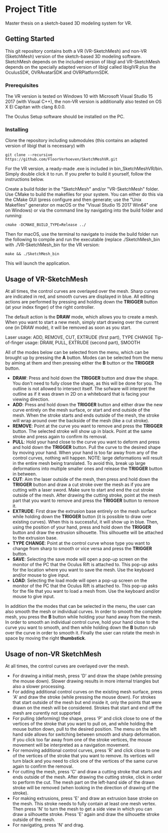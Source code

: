 # Project Title

Master thesis on a sketch-based 3D modeling system for VR.

## Getting Started
This git repository contains both a VR (VR-SketchMesh) and non-VR (SketchMesh) version of the sketch-based 3D modeling software. SketchMesh depends on the included version of libigl and VR-SketchMesh depends on the specially adapted version of libigl called libiglVR plus the OculusSDK, OVRAvatarSDK and OVRPlatformSDK. 

### Prerequisites

The VR version is tested on Windows 10 with Microsoft Visual Studio 15 2017 (with Visual C++), the non-VR version is additionally also tested on OS X El Capitan with clang 8.0.0.

The Oculus Setup software should be installed on the PC.

### Installing

Clone the repository including submodules (this contains an adapted version of libigl that is necessary) with 

```
git clone --recursive https://github.com/FloorVerhoeven/SketchMeshVR.git
```

For the VR version, a ready-made .exe is included in bin_SketchMeshVR/bin. Simply double click it to run. If you prefer to build it yourself, follow the instructions below.


Create a build folder in the "SketchMesh" and/or "VR-SketchMesh" folder.
Use CMake to build the makefiles for your system. You can either do this via the CMake GUI (press configure and then generate; use the "Unix Makefiles" generator on macOS or the "Visual Studio 15 2017 Win64" one on Windows) or via the command line by navigating into the build folder and running:

```
cmake -DCMAKE_BUILD_TYPE=Release ../
```

Then for macOS, use the terminal to navigate to inside the build folder run the following to compile and run the executable (replace ./SketchMesh_bin with ./VR-SketchMesh_bin for the VR version:
```
make && ./SketchMesh_bin
```
This will launch the application.

## Usage of VR-SketchMesh
At all times, the control curves are overlayed over the mesh. Sharp curves are indicated in red, and smooth curves are displayed in blue.
All editing actions are performed by pressing and holding down the **TRIGGER** button (at your index finger) of the right controller.

The default action is the **DRAW** mode, which allows you to create a mesh.
When you want to start a new mesh, simply start drawing over the current one (in DRAW mode), it will be removed as soon as you start. 

Laser usage: ADD, REMOVE, CUT, EXTRUDE (first part), TYPE CHANGE
Tip-of-finger usage: DRAW, PULL, EXTRUDE (second part), SMOOTH

All of the modes below can be selected from the menu, which can be brought up by pressing the **A** button. Modes can be selected from the menu by aiming at them and then pressing either the **B** button or the **TRIGGER** button.
* **DRAW**: Press and hold down the **TRIGGER** button and draw the shape. You don't need to fully close the shape, as this will be done for you. The outline is not allowed to intersect itself. The sofware will interpret the outline as if it was drawn in 2D on a whiteboard that is facing your viewing direction.
* **ADD**: Press and hold down the **TRIGGER** button and either draw the new curve entirely on the mesh surface, or start and end outside of the mesh. When the stroke starts and ends outside of the mesh, the stroke will wrap around over the backside of the mesh (like a cut stroke).
* **REMOVE**: Point at the curve you want to remove and press the **TRIGGER** button. The selected stroke will show up in black. Point at the same stroke and press again to confirm its removal. 
* **PULL**: Hold your hand close to the curve you want to deform and press and hold down the **TRIGGER** button. Pull the curve to the desired shape by moving your hand. When your hand is too far away from any of the control curves, nothing will happen. NOTE: large deformations will result in the entire mesh being translated. To avoid this, break up large deformations into multiple smaller ones and release the **TRIGGER** button in between.
* **CUT**: Aim the laser outside of the mesh, then press and hold down the **TRIGGER** button and draw a cut stroke over the mesh as if you are cutting with a laser sword. Make sure to start and end the cut stroke outside of the mesh. After drawing the cutting stroke, point at the mesh part that you want to remove and press the **TRIGGER** button to remove it.
* **EXTRUDE**: First draw the extrusion base entirely on the mesh surface while holding down the **TRIGGER** button (it is possible to draw over existing curves). When this is successful, it will show up in blue. Then, using the position of your hand, press and hold down the **TRIGGER** button and draw the extrusion silhouette. This silhouette will be attached to the extrusion base. 
* **TYPE CHANGE**: Point at the control curve whose type you want to change from sharp to smooth or vice versa and press the **TRIGGER** button.
* **SAVE**: Selecting the save mode will open a pop-up screen on the monitor of the PC that the Oculus Rift is attached to. This pop-up asks for the location where you want to save the mesh. Use the keyboard and/or mouse to give input.
* **LOAD**: Selecting the load mode will open a pop-up screen on the monitor of the PC that the Oculus Rift is attached to. This pop-up asks for the file that you want to load a mesh from. Use the keyboard and/or mouse to give input.

In addition the the modes that can be selected in the menu, the user can also smooth the mesh or individual curves. In order to smooth the complete mesh, you press the **B** button while holding your hand away from the mesh. In order to smooth an individual control curve, hold your hand close to the curve you want to smooth, and then while holding down the **B** button rub over the curve in order to smooth it.
Finally the user can rotate the mesh in space by moving the right **thumbstick**.

## Usage of non-VR SketchMesh
At all times, the control curves are overlayed over the mesh.

* For drawing a initial mesh, press 'D' and draw the shape (while pressing the mouse down). Slower drawing results in more internal triangles but also a slower processing.
* For adding additional control curves on the existing mesh surface, press 'A' and draw the stroke (while pressing the mouse down). For strokes that start outside of the mesh but end inside it, only the points that were drawn on the mesh will be considered. Strokes that start and end off the mesh are curently not supported
* For pulling (deforming) the shape, press 'P' and click close to one of the vertices of the stroke that you want to pull on, and while holding the mouse button down, pull to the desired position. The menu on the left hand side allows for switching between smooth and sharp deformation. If you click too far away from one of the stroke vertices, the mouse movement will be interpreted as a navigation movement.
* For removing additional control curves, press 'R' and click close to one of the vertices of the stroke that you want to remove. Its vertices will turn black and you need to click one of the vertices of the same curve again to confirm the removal.
* For cutting the mesh, press 'C' and draw a cutting stroke that starts and ends outside of the mesh. After drawing the cutting stroke, click in order to perform the cut. The mesh part on the left-hand side of the drawn stroke will be removed (when looking in the direction of drawing of the stroke).
* For making extrusions, press 'E' and draw an extrusion base stroke on the mesh. This stroke needs to fully contain at least one mesh vertex. Then press 'N' to turn the mesh to get a side view in which you can draw a silhouette stroke. Press 'E' again and draw the silhouette stroke outside of the mesh.
* For navigating, press 'N' and drag.
